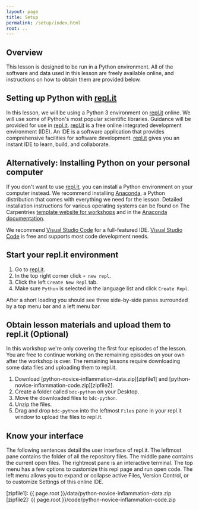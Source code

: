 ```yaml
---
layout: page
title: Setup
permalink: /setup/index.html
root: ..
---
```


## Overview

This lesson is designed to be run in a Python environment.
All of the software and data used in this lesson are freely available online,
and instructions on how to obtain them are provided below.

## Setting up Python with [repl.it][replit-website]

In this lesson, we will be using a Python 3 environment on [repl.it][replit-website] online.
We will use some of Python's most popular scientific libraries.
Guidance will be provided for use in [repl.it][replit-website].
[repl.it][replit-website] is a free online integrated development environment (IDE).
An IDE is a software application that provides comprehensive facilities for software development. 
[repl.it][replit-website] gives you an instant IDE to learn, build, and collaborate.

## Alternatively: Installing Python on your personal computer

If you don't want to use [repl.it][replit-website], you can install a Python environment on your computer instead.
We recommend installing [Anaconda][anaconda-website], a Python distribution that comes with everything we need for the lesson. Detailed installation instructions for various operating systems can be found on The Carpentries [template website for workshops][anaconda-instructions] and in the [Anaconda documentation][anaconda-install].

We recommend [Visual Studio Code][vscode-website] for a full-featured IDE.
[Visual Studio Code][vscode-website] is free and supports most code development needs.

## Start your repl.it environment

1. Go to [repl.it][replit-website].
2. In the top right corner click `+ new repl`.
3. Click the left `Create New Repl` tab.
4. Make sure `Python` is selected in the language list and click `Create Repl`.

After a short loading you should see three side-by-side panes
surrounded by a top menu bar and a left menu bar.

## Obtain lesson materials and upload them to repl.it (Optional)

In this workshop we're only covering the first four episodes of the lesson. You are free to continue working on the remaining episodes on your own after the workshop is over.  The remaining lessons require downloading some data files and uploading them to repl.it.

1. Download [python-novice-inflammation-data.zip][zipfile1] and [python-novice-inflammation-code.zip][zipfile2].
2. Create a folder called `bdc-python` on your Desktop.
3. Move the downloaded files to `bdc-python`.
4. Unzip the files.
5. Drag and drop `bdc-python` into the leftmost `Files` pane in your repl.it window to upload the files to repl.it.

## Know your interface

The following sentences detail the user interface of repl.it.
The leftmost pane contains the folder of all the repository files.
The middle pane contains the current open files.
The rightmost pane is an interactive terminal.
The top menu has a few options to customize this repl page and run open code.
The left menu allows you to expand or collapse active Files, Version Control,
or to customize Settings of this online IDE.

[anaconda-install]: https://docs.anaconda.com/anaconda/install
[anaconda-instructions]: https://carpentries.github.io/workshop-template/#python
[anaconda-website]: https://www.anaconda.com/
[gitbash]: https://gitforwindows.org
[replit-website]: https://repl.it/
[vscode-website]: https://code.visualstudio.com/
[zipfile1]: {{ page.root }}/data/python-novice-inflammation-data.zip
[zipfile2]: {{ page.root }}/code/python-novice-inflammation-code.zip
